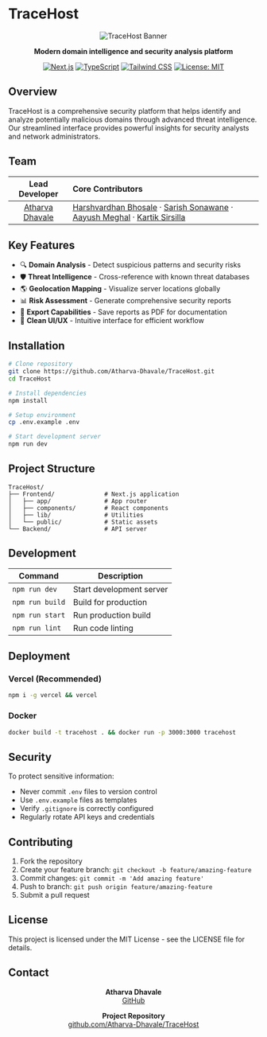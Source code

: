 # TraceHost

<div align="center">
  
  ![TraceHost Banner](https://via.placeholder.com/1200x300/0a1929/ffffff?text=TraceHost)
  
  <p><strong>Modern domain intelligence and security analysis platform</strong></p>
  
  [![Next.js](https://img.shields.io/badge/Next.js-000000?style=flat&logo=next.js&logoColor=white)](https://nextjs.org/)
  [![TypeScript](https://img.shields.io/badge/TypeScript-3178C6?style=flat&logo=typescript&logoColor=white)](https://www.typescriptlang.org/)
  [![Tailwind CSS](https://img.shields.io/badge/Tailwind_CSS-06B6D4?style=flat&logo=tailwind-css&logoColor=white)](https://tailwindcss.com/)
  [![License: MIT](https://img.shields.io/badge/License-MIT-yellow.svg)](LICENSE)
  
</div>

## Overview

TraceHost is a comprehensive security platform that helps identify and analyze potentially malicious domains through advanced threat intelligence. Our streamlined interface provides powerful insights for security analysts and network administrators.

## Team

<div align="center">
  
  | Lead Developer | Core Contributors |
  |:--:|:--|
  | [Atharva Dhavale](https://github.com/Atharva-Dhavale) | [Harshvardhan Bhosale](https://github.com/Harshbhosale05) · [Sarish Sonawane](https://github.com/Sarish05) · [Aayush Meghal](https://github.com/Assassin2306) · [Kartik Sirsilla](https://github.com/kartiksirsilla09) |
  
</div>

## Key Features

- 🔍 **Domain Analysis** - Detect suspicious patterns and security risks
- 🛡️ **Threat Intelligence** - Cross-reference with known threat databases
- 🌎 **Geolocation Mapping** - Visualize server locations globally
- 📊 **Risk Assessment** - Generate comprehensive security reports
- 📑 **Export Capabilities** - Save reports as PDF for documentation
- 🎨 **Clean UI/UX** - Intuitive interface for efficient workflow

## Installation

```bash
# Clone repository
git clone https://github.com/Atharva-Dhavale/TraceHost.git
cd TraceHost

# Install dependencies
npm install

# Setup environment
cp .env.example .env

# Start development server
npm run dev
```

## Project Structure

```
TraceHost/
├── Frontend/              # Next.js application
│   ├── app/               # App router
│   ├── components/        # React components
│   ├── lib/               # Utilities
│   └── public/            # Static assets
└── Backend/               # API server
```

## Development

| Command | Description |
|---------|-------------|
| `npm run dev` | Start development server |
| `npm run build` | Build for production |
| `npm run start` | Run production build |
| `npm run lint` | Run code linting |

## Deployment

### Vercel (Recommended)
```bash
npm i -g vercel && vercel
```

### Docker
```bash
docker build -t tracehost . && docker run -p 3000:3000 tracehost
```

## Security

To protect sensitive information:

- Never commit `.env` files to version control
- Use `.env.example` files as templates
- Verify `.gitignore` is correctly configured
- Regularly rotate API keys and credentials

## Contributing

1. Fork the repository
2. Create your feature branch: `git checkout -b feature/amazing-feature`
3. Commit changes: `git commit -m 'Add amazing feature'`
4. Push to branch: `git push origin feature/amazing-feature`
5. Submit a pull request

## License

This project is licensed under the MIT License - see the LICENSE file for details.

## Contact

<div align="center">
  
  **Atharva Dhavale**  
  [GitHub](https://github.com/Atharva-Dhavale)
  
  **Project Repository**  
  [github.com/Atharva-Dhavale/TraceHost](https://github.com/Atharva-Dhavale/TraceHost)
  
</div> 